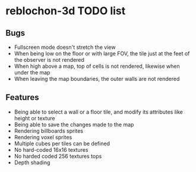 # reblochon-3d TODO list

## Bugs

* Fullscreen mode doesn't stretch the view
* When being low on the floor or with large FOV, the tile just at the feet
of the observer is not rendered
* When high above a map, top of cells is not rendered, likewise when under
the map
* When leaving the map boundaries, the outer walls are not rendered

## Features

* Being able to select a wall or a floor tile, and modify its attributes like
height or texture
* Being able to save the changes made to the map
* Rendering billboards sprites
* Rendering voxel sprites
* Multiple cubes per tiles can be defined
* No hard-coded 16x16 textures
* No harded coded 256 textures tops
* Depth shading

